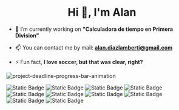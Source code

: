 <h1 align="center">Hi 👋, I'm Alan</h1>

- 🔭 I’m currently working on **"Calculadora de tiempo en Primera Division"**

- 📫 You can contact me by mail: **alan.diazlamberti@gmail.com**

- ⚡ Fun fact, **I love soccer, but that was clear, right?**



![project-deadline-progress-bar-animation](https://github.com/diaz-lamberti/diaz-lamberti/assets/130183798/fc4bfde7-4f88-4f74-8b75-7a517b1d1d04)

![Static Badge](https://img.shields.io/badge/HTML5-orange) ![Static Badge](https://img.shields.io/badge/CSS-blue) ![Static Badge](https://img.shields.io/badge/Sass-pink) ![Static Badge](https://img.shields.io/badge/Javascript-yellow) ![Static Badge](https://img.shields.io/badge/Bootstrap-8A2BE2)  ![Static Badge](https://img.shields.io/badge/Node.js-green) ![Static Badge](https://img.shields.io/badge/MySql-white) ![Static Badge](https://img.shields.io/badge/Git-fa6a11) ![Static Badge](https://img.shields.io/badge/Python-blue) ![Static Badge](https://img.shields.io/badge/C-%23161a94)

